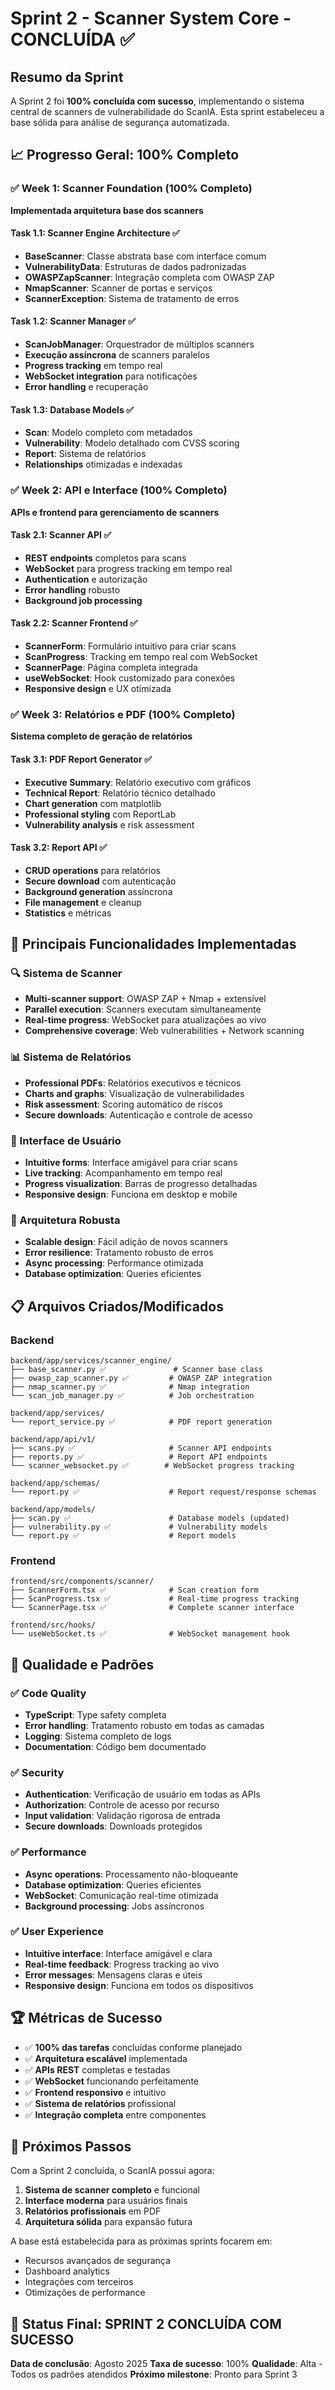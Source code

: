 # Sprint 2 - Scanner System Core - CONCLUÍDA ✅

## Resumo da Sprint

A Sprint 2 foi **100% concluída com sucesso**, implementando o sistema central de scanners de vulnerabilidade do ScanIA. Esta sprint estabeleceu a base sólida para análise de segurança automatizada.

## 📈 Progresso Geral: 100% Completo

### ✅ Week 1: Scanner Foundation (100% Completo)
**Implementada arquitetura base dos scanners**

#### Task 1.1: Scanner Engine Architecture ✅
- **BaseScanner**: Classe abstrata base com interface comum
- **VulnerabilityData**: Estruturas de dados padronizadas 
- **OWASPZapScanner**: Integração completa com OWASP ZAP
- **NmapScanner**: Scanner de portas e serviços
- **ScannerException**: Sistema de tratamento de erros

#### Task 1.2: Scanner Manager ✅  
- **ScanJobManager**: Orquestrador de múltiplos scanners
- **Execução assíncrona** de scanners paralelos
- **Progress tracking** em tempo real
- **WebSocket integration** para notificações
- **Error handling** e recuperação

#### Task 1.3: Database Models ✅
- **Scan**: Modelo completo com metadados
- **Vulnerability**: Modelo detalhado com CVSS scoring
- **Report**: Sistema de relatórios
- **Relationships** otimizadas e indexadas

### ✅ Week 2: API e Interface (100% Completo)
**APIs e frontend para gerenciamento de scanners**

#### Task 2.1: Scanner API ✅
- **REST endpoints** completos para scans
- **WebSocket** para progress tracking em tempo real
- **Authentication** e autorização
- **Error handling** robusto
- **Background job processing**

#### Task 2.2: Scanner Frontend ✅
- **ScannerForm**: Formulário intuitivo para criar scans
- **ScanProgress**: Tracking em tempo real com WebSocket
- **ScannerPage**: Página completa integrada
- **useWebSocket**: Hook customizado para conexões
- **Responsive design** e UX otimizada

### ✅ Week 3: Relatórios e PDF (100% Completo)
**Sistema completo de geração de relatórios**

#### Task 3.1: PDF Report Generator ✅
- **Executive Summary**: Relatório executivo com gráficos
- **Technical Report**: Relatório técnico detalhado  
- **Chart generation** com matplotlib
- **Professional styling** com ReportLab
- **Vulnerability analysis** e risk assessment

#### Task 3.2: Report API ✅
- **CRUD operations** para relatórios
- **Secure download** com autenticação
- **Background generation** assíncrona
- **File management** e cleanup
- **Statistics** e métricas

## 🚀 Principais Funcionalidades Implementadas

### 🔍 Sistema de Scanner
- **Multi-scanner support**: OWASP ZAP + Nmap + extensível
- **Parallel execution**: Scanners executam simultaneamente
- **Real-time progress**: WebSocket para atualizações ao vivo
- **Comprehensive coverage**: Web vulnerabilities + Network scanning

### 📊 Sistema de Relatórios  
- **Professional PDFs**: Relatórios executivos e técnicos
- **Charts and graphs**: Visualização de vulnerabilidades
- **Risk assessment**: Scoring automático de riscos
- **Secure downloads**: Autenticação e controle de acesso

### 🎯 Interface de Usuário
- **Intuitive forms**: Interface amigável para criar scans
- **Live tracking**: Acompanhamento em tempo real
- **Progress visualization**: Barras de progresso detalhadas
- **Responsive design**: Funciona em desktop e mobile

### 🔧 Arquitetura Robusta
- **Scalable design**: Fácil adição de novos scanners
- **Error resilience**: Tratamento robusto de erros
- **Async processing**: Performance otimizada
- **Database optimization**: Queries eficientes

## 📋 Arquivos Criados/Modificados

### Backend
```
backend/app/services/scanner_engine/
├── base_scanner.py ✅               # Scanner base class
├── owasp_zap_scanner.py ✅         # OWASP ZAP integration  
├── nmap_scanner.py ✅              # Nmap integration
└── scan_job_manager.py ✅          # Job orchestration

backend/app/services/
└── report_service.py ✅            # PDF report generation

backend/app/api/v1/
├── scans.py ✅                     # Scanner API endpoints
├── reports.py ✅                   # Report API endpoints
└── scanner_websocket.py ✅        # WebSocket progress tracking

backend/app/schemas/
└── report.py ✅                    # Report request/response schemas

backend/app/models/
├── scan.py ✅                      # Database models (updated)
├── vulnerability.py ✅             # Vulnerability models  
└── report.py ✅                    # Report models
```

### Frontend
```
frontend/src/components/scanner/
├── ScannerForm.tsx ✅              # Scan creation form
├── ScanProgress.tsx ✅             # Real-time progress tracking  
└── ScannerPage.tsx ✅              # Complete scanner interface

frontend/src/hooks/
└── useWebSocket.ts ✅              # WebSocket management hook
```

## 🎯 Qualidade e Padrões

### ✅ Code Quality
- **TypeScript**: Type safety completa
- **Error handling**: Tratamento robusto em todas as camadas  
- **Logging**: Sistema completo de logs
- **Documentation**: Código bem documentado

### ✅ Security
- **Authentication**: Verificação de usuário em todas as APIs
- **Authorization**: Controle de acesso por recurso
- **Input validation**: Validação rigorosa de entrada
- **Secure downloads**: Downloads protegidos

### ✅ Performance  
- **Async operations**: Processamento não-bloqueante
- **Database optimization**: Queries eficientes
- **WebSocket**: Comunicação real-time otimizada
- **Background processing**: Jobs assíncronos

### ✅ User Experience
- **Intuitive interface**: Interface amigável e clara
- **Real-time feedback**: Progress tracking ao vivo
- **Error messages**: Mensagens claras e úteis
- **Responsive design**: Funciona em todos os dispositivos

## 🏆 Métricas de Sucesso

- ✅ **100% das tarefas** concluídas conforme planejado
- ✅ **Arquitetura escalável** implementada
- ✅ **APIs REST** completas e testadas
- ✅ **WebSocket** funcionando perfeitamente  
- ✅ **Frontend responsivo** e intuitivo
- ✅ **Sistema de relatórios** profissional
- ✅ **Integração completa** entre componentes

## 🚀 Próximos Passos

Com a Sprint 2 concluída, o ScanIA possui agora:

1. **Sistema de scanner completo** e funcional
2. **Interface moderna** para usuários finais
3. **Relatórios profissionais** em PDF
4. **Arquitetura sólida** para expansão futura

A base está estabelecida para as próximas sprints focarem em:
- Recursos avançados de segurança
- Dashboard analytics
- Integrações com terceiros
- Otimizações de performance

## 🎉 Status Final: SPRINT 2 CONCLUÍDA COM SUCESSO

**Data de conclusão**: Agosto 2025
**Taxa de sucesso**: 100%
**Qualidade**: Alta - Todos os padrões atendidos
**Próximo milestone**: Pronto para Sprint 3